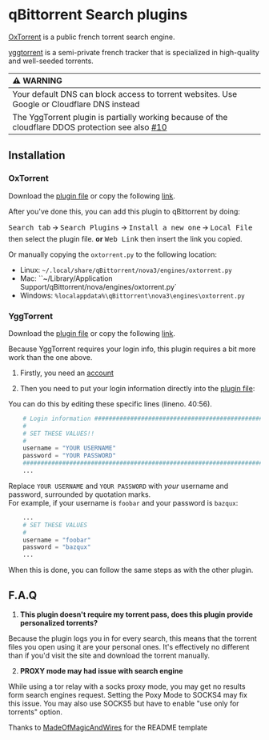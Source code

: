 qBittorrent Search plugins
==========================

[OxTorrent](https://www.torrent911.ws) is a public french torrent search engine.

[yggtorrent](https://www3.yggtorrent.do) is a semi-private french tracker that is specialized in high-quality and well-seeded torrents.

| :warning: WARNING          |
|:---------------------------|
| Your default DNS can block access to torrent websites. Use Google or Cloudflare DNS instead |
| The YggTorrent plugin is partially working because of the cloudflare DDOS protection see also [#10](/../../issues/10) |



Installation
------------
### OxTorrent

Download the [plugin file](oxtorrent.py) or copy the following [link](https://raw.githubusercontent.com/CravateRouge/qBittorrentSearchPlugins/master/oxtorrent.py).

After you've done this, you can add this plugin to qBittorrent by doing:

<kbd>Search tab</kbd> 🡪 <kbd>Search Plugins</kbd> 🡪 <kbd>Install a new one</kbd> 🡪 <kbd>Local File</kbd> then select the plugin file.
 **or**
<kbd>Web Link</kbd> then insert the link you copied.

Or manually copying the `oxtorrent.py` to the following location:
  * Linux: `~/.local/share/qBittorrent/nova3/engines/oxtorrent.py`
  * Mac: ``~/Library/Application Support/qBittorrent/nova/engines/oxtorrent.py`
  * Windows: `%localappdata%\qBittorrent\nova3\engines\oxtorrent.py`
  
### YggTorrent

Download the [plugin file](yggtorrent.py) or copy the following [link](https://raw.githubusercontent.com/CravateRouge/qBittorrentSearchPlugins/master/yggtorrent.py).

Because YggTorrent requires your login info, this plugin requires a bit more work than the one above.

1. Firstly, you need an [account](https://www3.yggtorrent.do/user/register)

2. Then you need to put your login information directly into the [plugin file](yggtorrent.py):

You can do this by editing these specific lines (lineno. 40:56).
```python
    # Login information ######################################################
    #
    # SET THESE VALUES!!
    #
    username = "YOUR USERNAME"
    password = "YOUR PASSWORD"
    ##########################################################################
    ...
```
Replace `YOUR USERNAME` and `YOUR PASSWORD` with *your* username and password, surrounded by quotation marks.  
For example, if your username is `foobar` and your password is `bazqux`:
```python
    ...
    # SET THESE VALUES
    #
    username = "foobar"
    password = "bazqux"
    ...
```
When this is done, you can follow the same steps as with the other plugin.

F.A.Q
-----

1. **This plugin doesn't require my torrent pass, does this plugin provide personalized torrents?**

  Because the plugin logs you in for every search, this means that the torrent files you open using it are your
  personal ones. It's effectively no different than if you'd visit the site and download the torrent manually.

2. **PROXY mode may had issue with search engine**

  While using a tor relay with a socks proxy mode, you may get no results form search engines request.
  Setting the Poxy Mode to SOCKS4 may fix this issue. You may also use SOCKS5 but have to enable "use only for torrents" option.



Thanks to [MadeOfMagicAndWires](https://github.com/MadeOfMagicAndWires) for the README template
